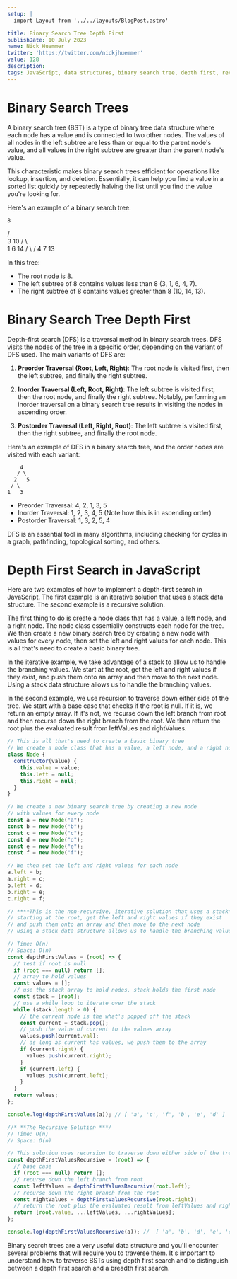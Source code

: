 ```yaml
---
setup: |
  import Layout from '../../layouts/BlogPost.astro'

title: Binary Search Tree Depth First
publishDate: 10 July 2023
name: Nick Huemmer
twitter: 'https://twitter.com/nickjhuemmer'
value: 128
description: 
tags: JavaScript, data structures, binary search tree, depth first, recursion
---
```



# Binary Search Trees 
A binary search tree (BST) is a type of binary tree data structure where each node has a value and is connected to two other nodes. The values of all nodes in the left subtree are less than or equal to the parent node's value, and all values in the right subtree are greater than the parent node's value.

This characteristic makes binary search trees efficient for operations like lookup, insertion, and deletion.  Essentially, it can help you find a value in a sorted list quickly by repeatedly halving the list until you find the value you're looking for.

Here's an example of a binary search tree:

    8
   / \
  3   10
 / \    \
1   6    14
   / \   /
  4   7 13

In this tree:

- The root node is 8.
- The left subtree of 8 contains values less than 8 (3, 1, 6, 4, 7).
- The right subtree of 8 contains values greater than 8 (10, 14, 13).


# Binary Search Tree Depth First

Depth-first search (DFS) is a traversal method in binary search trees. DFS visits the nodes of the tree in a specific order, depending on the variant of DFS used. The main variants of DFS are:

1. **Preorder Traversal (Root, Left, Right)**: The root node is visited first, then the left subtree, and finally the right subtree.

2. **Inorder Traversal (Left, Root, Right)**: The left subtree is visited first, then the root node, and finally the right subtree. Notably, performing an inorder traversal on a binary search tree results in visiting the nodes in ascending order.

3. **Postorder Traversal (Left, Right, Root)**: The left subtree is visited first, then the right subtree, and finally the root node.

Here's an example of DFS in a binary search tree, and the order nodes are visited with each variant:

```
    4
   / \
  2   5
 / \
1   3
```

- Preorder Traversal: 4, 2, 1, 3, 5
- Inorder Traversal: 1, 2, 3, 4, 5 (Note how this is in ascending order)
- Postorder Traversal: 1, 3, 2, 5, 4

DFS is an essential tool in many algorithms, including checking for cycles in a graph, pathfinding, topological sorting, and others.

# Depth First Search in JavaScript

Here are two examples of how to implement a depth-first search in JavaScript. The first example is an iterative solution that uses a stack data structure. The second example is a recursive solution.

The first thing to do is create a node class that has a value, a left node, and a right node.  The node class essentially constructs each node for the tree.  We then create a new binary search tree by creating a new node with values for every node, then set the left and right values for each node.  This is all that's need to create a basic binary tree.

In the iterative example, we take advantage of a stack to allow us to handle the branching values.  We start at the root, get the left and right values if they exist, and push them onto an array and then move to the next node.  Using a stack data structure allows us to handle the branching values.

In the second example, we use recursion to traverse down either side of the tree.  We start with a base case that checks if the root is null.  If it is, we return an empty array.  If it's not, we recurse down the left branch from root and then recurse down the right branch from the root.  We then return the root plus the evaluated result from leftValues and rightValues.

```javascript
// This is all that's need to create a basic binary tree
// We create a node class that has a value, a left node, and a right node
class Node {
  constructor(value) {
    this.value = value;
    this.left = null;
    this.right = null;
  }
}

// We create a new binary search tree by creating a new node
// with values for every node
const a = new Node("a");
const b = new Node("b");
const c = new Node("c");
const d = new Node("d");
const e = new Node("e");
const f = new Node("f");

// We then set the left and right values for each node
a.left = b;
a.right = c;
b.left = d;
b.right = e;
c.right = f;

// ****This is the non-recursive, iterative solution that uses a stack***
// starting at the root, get the left and right values if they exist
// and push them onto an array and then move to the next node
// using a stack data structure allows us to handle the branching values

// Time: O(n)
// Space: O(n)
const depthFirstValues = (root) => {
  // test if root is null
  if (root === null) return [];
  // array to hold values
  const values = [];
  // use the stack array to hold nodes, stack holds the first node
  const stack = [root];
  // use a while loop to iterate over the stack
  while (stack.length > 0) {
    // the current node is the what's popped off the stack
    const current = stack.pop();
    // push the value of current to the values array
    values.push(current.val);
    // as long as current has values, we push them to the array
    if (current.right) {
      values.push(current.right);
    }
    if (current.left) {
      values.push(current.left);
    }
  }
  return values;
};

console.log(depthFirstValues(a)); // [ 'a', 'c', 'f', 'b', 'e', 'd' ]

//* **The Recursive Solution ***/
// Time: O(n)
// Space: O(n)

// This solution uses recursion to traverse down either side of the tree.
const depthFirstValuesRecursive = (root) => {
  // base case
  if (root === null) return [];
  // recurse down the left branch from root
  const leftValues = depthFirstValuesRecursive(root.left);
  // recurse down the right branch from the root
  const rightValues = depthFirstValuesRecursive(root.right);
  // return the root plus the evaluated result from leftValues and rightValues
  return [root.value, ...leftValues, ...rightValues];
};

console.log(depthFirstValuesRecursive(a)); //  [ 'a', 'b', 'd', 'e', 'c', 'f' ]

```

Binary search trees are a very useful data structure and you'll encounter several problems that will require you to traverse them.  It's important to understand how to traverse BSTs using depth first search and to distinguish between a depth first search and a breadth first search.  